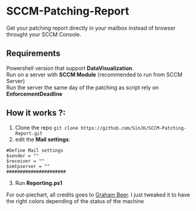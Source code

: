 # SCCM-Patching-Report

Get your patching report directly in your mailbox instead of browser throught your SCCM Console.

## Requirements
Powershell version that support **DataVisualization**.  
Run on a server with **SCCM Module** (recommended to run from SCCM Server)  
Run the server the same day of the patching as script rely on **EnforcementDeadline**

## How it works ?:
1. Clone the repo `git clone https://github.com/SinJK/SCCM-Patching-Report.git`
2. edit the **Mail settings**:
```
#Define Mail settings
$sender = ""
$receiver = ""
$smtpserver = ""
######################
```
3. Run **Reporting.ps1**

For out-piechart, all credits goes to [Graham Beer](https://4sysops.com/archives/convert-powershell-csv-output-into-a-pie-chart/). 
I just tweaked it to have the right colors depending of the status of the machine
